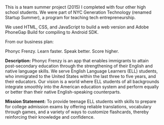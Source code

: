This is a team summer project (2015) I completed with four other high school students. We were part of NYC Generation Technology (renamed Startup Summer), a program for teaching tech entrepreneurship. 

We used HTML, CSS, and JavaScript to build a web version and Adobe PhoneGap Build for compiling to Android SDK. 

From our business plan:

Phonyc Frenzy. Learn faster. Speak better. Score higher.

**Description:** Phonyc Frenzy is an app that enables immigrants to attain post-secondary education through the strengthening of their English and native language skills. We serve English Language Learners (ELL) students, who immigrated to the United States within the last three to five years, and their educators. Our vision is a world where ELL students of all backgrounds integrate smoothly into the American education system and perform equally or better than their native English-speaking counterparts.

**Mission Statement:** To provide teenage ELL students with skills to prepare for college admission exams by offering reliable translations, vocabulary through games, and a variety of ways to customize flashcards, thereby reinforcing their knowledge and confidence.

